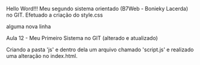 Hello Word!!!
Meu segundo sistema orientado (B7Web - Bonieky Lacerda) no GIT.
Efetuado a criação do style.css

alguma nova linha

Aula 12 - Meu Primeiro Sistema no GIT (alterado e atualizado)

Criando a pasta 'js' e dentro dela um arquivo chamado 'script.js' e realizado uma alteração no index.html.